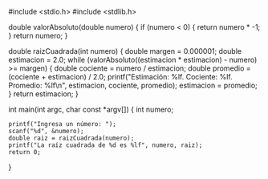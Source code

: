 #include <stdio.h>
#include <stdlib.h>


double valorAbsoluto(double numero)
{
    if (numero < 0)
    {
        return numero * -1;
    }
    return numero;
}

double raizCuadrada(int numero)
{
    double margen = 0.000001;
    double estimacion = 2.0;
    while (valorAbsoluto((estimacion * estimacion) - numero) >= margen)
    {
        double cociente = numero / estimacion;
        double promedio = (cociente + estimacion) / 2.0;
        printf("Estimación: %lf. Cociente: %lf. Promedio: %lf\n", estimacion, cociente, promedio);
        estimacion = promedio;
    }
    return estimacion;
}

int main(int argc, char const *argv[])
{
    int numero;

    printf("Ingresa un número: ");
    scanf("%d", &numero);
    double raiz = raizCuadrada(numero);
    printf("La raíz cuadrada de %d es %lf", numero, raiz);
    return 0;
}
